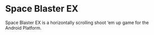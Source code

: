 # Space Blaster EX
 Space Blaster EX is a horizontally scrolling shoot ‘em up game for the Android Platform.
